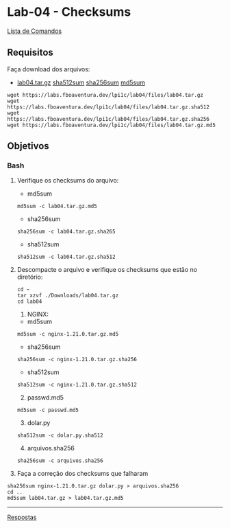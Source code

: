 # Lab-04 - Checksums

[Lista de Comandos](../comandos.md)

## Requisitos

Faça download dos arquivos:

- [lab04.tar.gz](files/lab04.tar.gz) [sha512sum](files/lab04.tar.gz.sha512) [sha256sum](files/lab04.tar.gz.sha256) [md5sum](files/lab04.tar.gz.md5)


```
wget https://labs.fboaventura.dev/lpi1c/lab04/files/lab04.tar.gz
wget https://labs.fboaventura.dev/lpi1c/lab04/files/lab04.tar.gz.sha512
wget https://labs.fboaventura.dev/lpi1c/lab04/files/lab04.tar.gz.sha256
wget https://labs.fboaventura.dev/lpi1c/lab04/files/lab04.tar.gz.md5
```

## Objetivos

### Bash

1. Verifique os checksums do arquivo:
    - md5sum

    ```
    md5sum -c lab04.tar.gz.md5
    ```

    - sha256sum

    ```
    sha256sum -c lab04.tar.gz.sha265
    ```

    - sha512sum

    ```
    sha512sum -c lab04.tar.gz.sha512
    ```

2. Descompacte o arquivo e verifique os checksums que estão no diretório:


    ```
    cd ~
    tar xzvf ./Downloads/lab04.tar.gz
    cd lab04
    ```


    1. NGINX:
      - md5sum

      ```
      md5sum -c nginx-1.21.0.tar.gz.md5
      ```

      - sha256sum

      ```
      sha256sum -c nginx-1.21.0.tar.gz.sha256
      ```

      - sha512sum

      ```
      sha512sum -c nginx-1.21.0.tar.gz.sha512
      ```

    2. passwd.md5

    ```
    md5sum -c passwd.md5
    ```

    3. dolar.py

    ```
    sha512sum -c dolar.py.sha512
    ```

    4. arquivos.sha256

    ```
    sha256sum -c arquivos.sha256
    ```

3. Faça a correção dos checksums que falharam

```
sha256sum nginx-1.21.0.tar.gz dolar.py > arquivos.sha256
cd ..
md5sum lab04.tar.gz > lab04.tar.gz.md5
```



------------
[Respostas](respostas.md)
